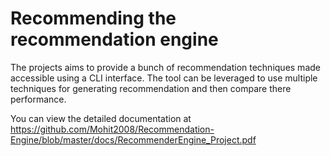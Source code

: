 # Recommending the recommendation engine

The projects aims to provide a bunch of recommendation techniques made accessible using a CLI interface. The tool can be leveraged to use multiple techniques for generating recommendation and then compare there performance.   


You can view the detailed documentation at https://github.com/Mohit2008/Recommendation-Engine/blob/master/docs/RecommenderEngine_Project.pdf
